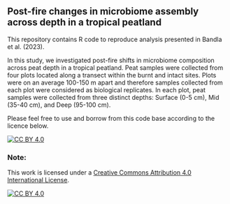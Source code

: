 ## Post-fire changes in microbiome assembly across depth in a tropical peatland
This repository contains R code to reproduce analysis presented in Bandla et al. (2023).
<p>In this study, we investigated post-fire shifts in microbiome composition across peat depth in a tropical peatland. Peat samples were collected from four plots located along a transect within the burnt and intact sites. Plots were on an average 100-150 m apart and therefore samples collected from each plot were considered as biological replicates. In each plot, peat samples were collected from three distinct depths: Surface (0-5 cm), Mid (35-40 cm), and Deep (95-100 cm).</p>

Please feel free to use and borrow from this code base according to the licence below. <p>
[![CC BY 4.0][cc-by-shield]][cc-by]

### Note:
This work is licensed under a
[Creative Commons Attribution 4.0 International License][cc-by].

[![CC BY 4.0][cc-by-image]][cc-by]

[cc-by]: http://creativecommons.org/licenses/by/4.0/
[cc-by-image]: https://i.creativecommons.org/l/by/4.0/88x31.png
[cc-by-shield]: https://img.shields.io/badge/License-CC%20BY%204.0-lightgrey.svg
